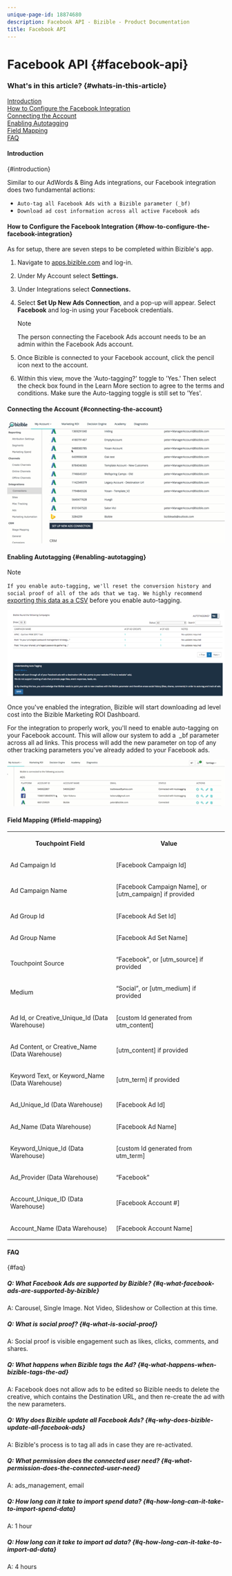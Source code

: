 ```yaml
---
unique-page-id: 18874680
description: Facebook API - Bizible - Product Documentation
title: Facebook API
---
```


# Facebook API {#facebook-api}

### What's in this article? {#whats-in-this-article}

[Introduction](#introduction)  
[How to Configure the Facebook Integration](#how-to-configure-the-facebook-integration)  
[Connecting the Account](#connecting-the-account)  
[Enabling Autotagging](#enabling-autotagging)  
[Field Mapping](#field-mapping)  
[FAQ](#faq)

#### Introduction   
{#introduction}

Similar to our AdWords & Bing Ads integrations, our Facebook integration does two fundamental actions: &nbsp;

* `Auto-tag all Facebook Ads with a Bizible parameter (_bf)`
* `Download ad cost information across all active Facebook ads`

#### How to Configure the Facebook Integration {#how-to-configure-the-facebook-integration}

As for setup, there are seven steps to be completed within Bizible's app.

1. Navigate to [apps.bizible.com](http://apps.bizible.com) and log-in.
1. Under My Account select **Settings.**
1. Under&nbsp;Integrations&nbsp;select **Connections.**
1. Select **Set Up New Ads Connection**, and a pop-up will appear.&nbsp;Select **Facebook** and log-in using your Facebook credentials.&nbsp;

   >[!NOTE]
   >
   >The person connecting the Facebook Ads account needs to be an admin within the Facebook Ads account.

1. Once Bizible is connected to your Facebook account, click the pencil icon next to the account.
1. Within this view, move the 'Auto-tagging?' toggle to 'Yes.' Then select the check box found in the Learn More section to agree to the terms and conditions. Make sure the Auto-tagging toggle is still set to 'Yes'.

#### Connecting the Account {#connecting-the-account}

![](assets/1.gif)

#### Enabling Autotagging {#enabling-autotagging}

>[!NOTE]
>
>`If you enable auto-tagging, we'll reset the conversion history and social proof of all of the ads that we tag. We highly recommend` [exporting this data as a CSV](http://www.facebook.com/business/help/205067636197240) before you enable auto-tagging.&nbsp;

![](assets/2-2.png)

Once you've enabled the integration, Bizible will start downloading ad level cost into the Bizible Marketing ROI Dashboard.&nbsp;

For the integration to properly work, you'll need to enable auto-tagging on your Facebook account. This will allow our system to add a&nbsp; _bf parameter across all ad links. This process will add the new parameter on top of any other tracking parameters you've already added to your Facebook ads.&nbsp;

![](assets/3.gif)

#### Field Mapping {#field-mapping}

<table> 
 <colgroup> 
  <col> 
  <col> 
 </colgroup> 
 <tbody> 
  <tr> 
   <th><p><strong>Touchpoint Field</strong></p></th> 
   <th><p><strong>Value</strong></p></th> 
  </tr> 
  <tr> 
   <td><p>Ad Campaign Id</p></td> 
   <td><p>[Facebook Campaign Id]</p></td> 
  </tr> 
  <tr> 
   <td><p>Ad Campaign Name </p></td> 
   <td><p>[Facebook Campaign Name], or [utm_campaign] if provided</p></td> 
  </tr> 
  <tr> 
   <td><p>Ad Group Id</p></td> 
   <td><p>[Facebook Ad Set Id]</p></td> 
  </tr> 
  <tr> 
   <td><p>Ad Group Name</p></td> 
   <td><p>[Facebook Ad Set Name]</p></td> 
  </tr> 
  <tr> 
   <td><p>Touchpoint Source</p></td> 
   <td><p>“Facebook”, or [utm_source] if provided</p></td> 
  </tr> 
  <tr> 
   <td><p>Medium</p></td> 
   <td><p>“Social”, or [utm_medium] if provided</p></td> 
  </tr> 
  <tr> 
   <td><p>Ad Id, or Creative_Unique_Id (Data Warehouse)</p></td> 
   <td><p>[custom Id generated from utm_content]</p></td> 
  </tr> 
  <tr> 
   <td><p>Ad Content, or Creative_Name (Data Warehouse)</p></td> 
   <td><p>[utm_content] if provided</p></td> 
  </tr> 
  <tr> 
   <td><p>Keyword Text, or Keyword_Name (Data Warehouse)</p></td> 
   <td><p>[utm_term] if provided</p></td> 
  </tr> 
  <tr> 
   <td><p>Ad_Unique_Id (Data Warehouse)</p></td> 
   <td><p>[Facebook Ad Id]</p></td> 
  </tr> 
  <tr> 
   <td><p>Ad_Name (Data Warehouse)</p></td> 
   <td><p>[Facebook Ad Name]</p></td> 
  </tr> 
  <tr> 
   <td><p>Keyword_Unique_Id (Data Warehouse)</p></td> 
   <td><p>[custom Id generated from utm_term]</p></td> 
  </tr> 
  <tr> 
   <td><p>Ad_Provider (Data Warehouse)</p></td> 
   <td><p>“Facebook”</p></td> 
  </tr> 
  <tr> 
   <td><p>Account_Unique_ID (Data Warehouse)</p></td> 
   <td><p>[Facebook Account #]</p></td> 
  </tr> 
  <tr> 
   <td><p>Account_Name (Data Warehouse)</p></td> 
   <td><p>[Facebook Account Name]</p></td> 
  </tr> 
 </tbody> 
</table>

#### FAQ   
{#faq}

##### Q: What Facebook Ads are supported by Bizible?  {#q-what-facebook-ads-are-supported-by-bizible}

A: Carousel, Single Image. Not Video, Slideshow or Collection at this time.&nbsp;

##### Q: What is social proof?  {#q-what-is-social-proof}

A: Social proof is visible engagement such as likes, clicks, comments, and shares.

##### Q: What happens when Bizible tags the Ad?  {#q-what-happens-when-bizible-tags-the-ad}

A: Facebook does not allow ads to be edited so Bizible needs to delete the creative, which contains the Destination URL, and then re-create the ad with the new parameters.&nbsp;

##### Q: Why does Bizible update all Facebook Ads? {#q-why-does-bizible-update-all-facebook-ads}

A: Bizible's process is to tag all ads in case they are re-activated.&nbsp;

##### Q: What permission does the connected user need?  {#q-what-permission-does-the-connected-user-need}

A: ads_management, email

##### Q: How long can it take to import spend data?  {#q-how-long-can-it-take-to-import-spend-data}

A: 1 hour

##### Q: How long can it take to import ad data?  {#q-how-long-can-it-take-to-import-ad-data}

A: 4 hours
